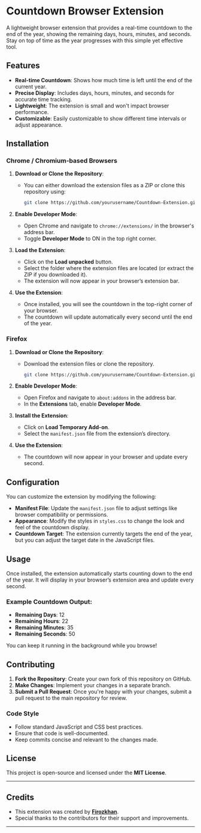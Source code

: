 # Countdown Browser Extension

A lightweight browser extension that provides a real-time countdown to the end of the year, showing the remaining days, hours, minutes, and seconds. Stay on top of time as the year progresses with this simple yet effective tool.

## Features

- **Real-time Countdown**: Shows how much time is left until the end of the current year.
- **Precise Display**: Includes days, hours, minutes, and seconds for accurate time tracking.
- **Lightweight**: The extension is small and won't impact browser performance.
- **Customizable**: Easily customizable to show different time intervals or adjust appearance.

## Installation

### Chrome / Chromium-based Browsers

1. **Download or Clone the Repository**:
   - You can either download the extension files as a ZIP or clone this repository using:
     ```bash
     git clone https://github.com/yourusername/Countdown-Extension.git
     ```

2. **Enable Developer Mode**:
   - Open Chrome and navigate to `chrome://extensions/` in the browser's address bar.
   - Toggle **Developer Mode** to ON in the top right corner.

3. **Load the Extension**:
   - Click on the **Load unpacked** button.
   - Select the folder where the extension files are located (or extract the ZIP if you downloaded it).
   - The extension will now appear in your browser’s extension bar.

4. **Use the Extension**:
   - Once installed, you will see the countdown in the top-right corner of your browser.
   - The countdown will update automatically every second until the end of the year.

### Firefox

1. **Download or Clone the Repository**:
   - Download the extension files or clone the repository.
     ```bash
     git clone https://github.com/yourusername/Countdown-Extension.git
     ```

2. **Enable Developer Mode**:
   - Open Firefox and navigate to `about:addons` in the address bar.
   - In the **Extensions** tab, enable **Developer Mode**.

3. **Install the Extension**:
   - Click on **Load Temporary Add-on**.
   - Select the `manifest.json` file from the extension’s directory.

4. **Use the Extension**:
   - The countdown will now appear in your browser and update every second.

## Configuration

You can customize the extension by modifying the following:

- **Manifest File**: Update the `manifest.json` file to adjust settings like browser compatibility or permissions.
- **Appearance**: Modify the styles in `styles.css` to change the look and feel of the countdown display.
- **Countdown Target**: The extension currently targets the end of the year, but you can adjust the target date in the JavaScript files.

## Usage

Once installed, the extension automatically starts counting down to the end of the year. It will display in your browser’s extension area and update every second.

### Example Countdown Output:

- **Remaining Days**: 12
- **Remaining Hours**: 22
- **Remaining Minutes**: 35
- **Remaining Seconds**: 50

You can keep it running in the background while you browse!

## Contributing

1. **Fork the Repository**: Create your own fork of this repository on GitHub.
2. **Make Changes**: Implement your changes in a separate branch.
3. **Submit a Pull Request**: Once you're happy with your changes, submit a pull request to the main repository for review.

### Code Style

- Follow standard JavaScript and CSS best practices.
- Ensure that code is well-documented.
- Keep commits concise and relevant to the changes made.

## License

This project is open-source and licensed under the **MIT License**.

---

## Credits

- This extension was created by **[Firozkhan](https://x.com/firozkhan_4)**.
- Special thanks to the contributors for their support and improvements.

---
